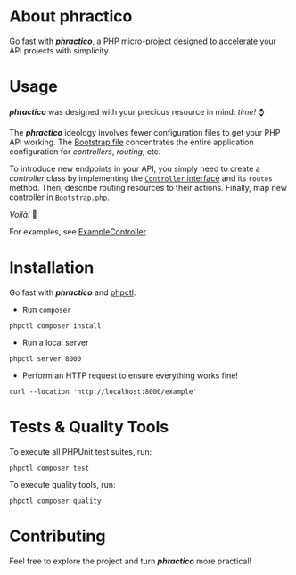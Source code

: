 # About phractico
Go fast with **_phractico_**, a PHP micro-project designed to accelerate your API projects with simplicity.

# Usage

**_phractico_** was designed with your precious resource in mind: _time!_ ⌚

The **_phractico_** ideology involves fewer configuration files to get your PHP API working.
The [Bootstrap file](./src/Core/Bootstrap.php) concentrates the entire application configuration
for _controllers_, _routing_, etc.

To introduce new endpoints in your API, you simply need to create a _controller_ class by
implementing the [`Controller` interface](./src/Core/Infrastructure/Http/Controller.php) and its `routes` method.
Then, describe routing resources to their actions. Finally, map new controller in `Bootstrap.php`.

_Voilà!_ 🎉

For examples, see [ExampleController](./src/API/Http/Controller/ExampleController.php).

# Installation

Go fast with **_phractico_** and [phpctl](https://github.com/opencodeco/phpctl):

- Run `composer`
```shell
phpctl composer install
```

- Run a local server
```shell
phpctl server 8000
```

- Perform an HTTP request to ensure everything works fine!
```shell
curl --location 'http://localhost:8000/example'
```

# Tests & Quality Tools

To execute all PHPUnit test suites, run:
```shell
phpctl composer test
```

To execute quality tools, run:
```shell
phpctl composer quality
```

# Contributing

Feel free to explore the project and turn **_phractico_** more practical!